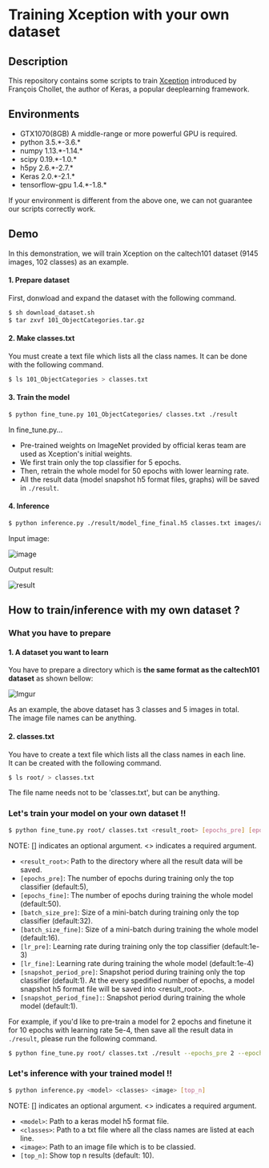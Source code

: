 # Training Xception with your own dataset


## Description

This repository contains some scripts to train [Xception](https://arxiv.org/pdf/1610.02357.pdf) introduced by François Chollet, the author of Keras, a popular deeplearning framework.

## Environments

* GTX1070(8GB) A middle-range or more powerful GPU is required.
* python 3.5.\*-3.6.\*
* numpy 1.13.\*-1.14.\*
* scipy 0.19.\*-1.0.\*
* h5py 2.6.\*-2.7.\*
* Keras 2.0.\*-2.1.\*
* tensorflow-gpu 1.4.\*-1.8.\*

If your environment is different from the above one, we can not guarantee our scripts correctly work.

## Demo

In this demonstration, we will train Xception on the caltech101 dataset (9145 images, 102 classes) as an example.  

#### 1. Prepare dataset

First, donwload and expand the dataset with the following command.  

```bash
$ sh download_dataset.sh
$ tar zxvf 101_ObjectCategories.tar.gz
```

#### 2. Make classes.txt
You must create a text file which lists all the class names.
It can be done with the following command.

```bash
$ ls 101_ObjectCategories > classes.txt
```

#### 3. Train the model

```bash
$ python fine_tune.py 101_ObjectCategories/ classes.txt ./result
```

In fine\_tune.py...  

* Pre-trained weights on ImageNet provided by official keras team are used as Xception's initial weights.  
* We first train only the top classifier for 5 epochs.
* Then, retrain the whole model for 50 epochs with lower learning rate.
* All the result data (model snapshot h5 format files, graphs) will be saved in `./result`.

#### 4. Inference

```bash
$ python inference.py ./result/model_fine_final.h5 classes.txt images/airplane.jpg
```

Input image:

![image](https://imgur.com/ynrJFeU)  

Output result:

![result](https://imgur.com/SuEVztU)

## How to train/inference with my own dataset ?

### What you have to prepare

#### 1. A dataset you want to learn

You have to prepare a directory which is **the same format as the caltech101 dataset** as shown bellow:  

![Imgur](http://i.imgur.com/qBa9cKr.png)  

As an example, the above dataset has 3 classes and 5 images in total.  
The image file names can be anything.

#### 2. classes.txt

You have to create a text file which lists all the class names in each line.  
It can be created with the following command.

```bash
$ ls root/ > classes.txt
```

The file name needs not to be 'classes.txt', but can be anything.

### Let's train your model on your own dataset !!

```bash
$ python fine_tune.py root/ classes.txt <result_root> [epochs_pre] [epochs_fine] [batch_size_pre] [batch_size_fine] [lr_pre] [lr_fine] [snapshot_period_pre] [snapshot_period_fine]
```
NOTE: [] indicates an optional argument. <> indicates a required argument.

* `<result_root>`: Path to the directory where all the result data will be saved.
* `[epochs_pre]`: The number of epochs during training only the top classifier (default:5),
* `[epochs_fine]`: The number of epochs during training the whole model (default:50).
* `[batch_size_pre]`: Size of a mini-batch during training only the top classifier (default:32).
* `[batch_size_fine]`: Size of a mini-batch during training the whole model (default:16).
* `[lr_pre]`: Learning rate during training only the top classifier (default:1e-3)
* `[lr_fine]`: Learning rate during training the whole model (default:1e-4)
* `[snapshot_period_pre]`: Snapshot period during training only the top classifier (default:1). At the every spedified number of epochs, a model snapshot h5 format file will be saved into <result_root>.
* `[snapshot_period_fine]:`: Snapshot period during training the whole model (default:1).

For example, if you'd like to pre-train a model for 2 epochs and finetune it for 10 epochs with learning rate 5e-4, then save all the result data in `./result`, please run the following command.

```bash
$ python fine_tune.py root/ classes.txt ./result --epochs_pre 2 --epochs_fine 10 --lr_fine 5e-4
```

### Let's inference with your trained model !!

```bash
$ python inference.py <model> <classes> <image> [top_n]
```
NOTE: [] indicates an optional argument. <> indicates a required argument.

* `<model>`: Path to a keras model h5 format file.
* `<classes>`: Path to a txt file where all the class names are listed at each line.
* `<image>`: Path to an image file which is to be classied.
* `[top_n]`: Show top n results (default: 10).
